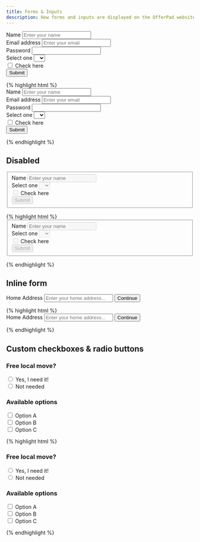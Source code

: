 ```yaml
---
title: Forms & Inputs
description: How forms and inputs are displayed on the OfferPad website.
---
```


<div class="op-example">
    <form>
        <div class="c-form-group">
            <label for="name">Name</label>
            <input type="text" class="c-form-control" name="name" id="name" placeholder="Enter your name" />
        </div>
        <div class="c-form-group">
            <label for="email">Email address</label>
            <input type="email" class="c-form-control" name="email" id="email" placeholder="Enter your email" />
        </div>
        <div class="c-form-group">
            <label for="password">Password</label>
            <input type="password" class="c-form-control" name="password" id="password" />
        </div>
        <div class="c-form-group">
            <label for="select">Select one</label>
            <select class="c-form-control" id="select" name="select">
                <option></option>
                <option>1</option>
                <option>2</option>
                <option>3</option>
                <option>4</option>
                <option>5</option>
            </select>
        </div>
        <div class="c-form-group">
            <div class="c-form-check">
                <label class="c-form-check__label">
                    <input type="checkbox" class="c-form-check__input" />
                    Check here
                </label>
            </div>
        </div>
        <button type="submit" class="btn btn--primary">Submit</button>
    </form>
</div>
{% highlight html %}
<form>
    <div class="c-form-group">
        <label for="name">Name</label>
        <input type="text" class="c-form-control" name="name" id="name" placeholder="Enter your name" />
    </div>
    <div class="c-form-group">
        <label for="email">Email address</label>
        <input type="email" class="c-form-control" name="email" id="email" placeholder="Enter your email" />
    </div>
    <div class="c-form-group">
        <label for="password">Password</label>
        <input type="password" class="c-form-control" name="password" id="password" />
    </div>
    <div class="c-form-group">
        <label for="select">Select one</label>
        <select class="c-form-control" id="select" name="select">
            <option></option>
            <option>1</option>
            <option>2</option>
            <option>3</option>
            <option>4</option>
            <option>5</option>
        </select>
    </div>
    <div class="c-form-group">
        <div class="c-form-check">
            <label class="c-form-check__label">
                <input type="checkbox" class="c-form-check__input" />
                Check here
            </label>
        </div>
    </div>
    <button type="submit" class="btn btn--primary">Submit</button>
</form>
{% endhighlight %}

## Disabled

<div class="op-example">
    <form>
        <fieldset disabled>
            <div class="c-form-group">
                <label for="disabledText">Name</label>
                <input type="text" class="c-form-control" name="disabledText" id="disabledText" placeholder="Enter your name" />
            </div>
            <div class="c-form-group">
                <label for="disabledSelect">Select one</label>
                <select class="c-form-control" id="disabledSelect" name="disabledSelect">
                    <option></option>
                    <option>1</option>
                    <option>2</option>
                    <option>3</option>
                    <option>4</option>
                    <option>5</option>
                </select>
            </div>
            <div class="c-form-check">
                <label class="c-form-check__label">
                    <input type="checkbox" class="c-form-check__input" />
                    Check here
                </label>
            </div>
            <button type="submit" class="btn btn--primary">Submit</button>
        </fieldset>
    </form>
</div>
{% highlight html %}
<form>
    <fieldset disabled>
        <div class="c-form-group">
            <label for="disabledText">Name</label>
            <input type="text" class="c-form-control" name="disabledText" id="disabledText" placeholder="Enter your name" />
        </div>
        <div class="c-form-group">
            <label for="disabledSelect">Select one</label>
            <select class="c-form-control" id="disabledSelect" name="disabledSelect">
                <option></option>
                <option>1</option>
                <option>2</option>
                <option>3</option>
                <option>4</option>
                <option>5</option>
            </select>
        </div>
        <div class="c-form-check">
            <label class="c-form-check__label">
                <input type="checkbox" class="c-form-check__input" />
                Check here
            </label>
        </div>
        <button type="submit" class="btn btn--primary">Submit</button>
    </fieldset>
</form>
{% endhighlight %}

## Inline form

<div class="op-example">
    <form class="c-form-inline">
        <label class="sr-only" for="inlineAddress">Home Address</label>
        <input type="text" class="c-form-control mr-s" id="inlineAddress" name="inlineAddress" placeholder="Enter your home address..." />
        <button type="submit" class="btn btn--primary">Continue</button>
    </form>
</div>
{% highlight html %}
<form class="c-form-inline">
    <label class="sr-only" for="inlineAddress">Home Address</label>
    <input type="text" class="c-form-control mr-s" id="inlineAddress" name="inlineAddress" placeholder="Enter your home address..." />
    <button type="submit" class="btn btn--primary">Continue</button>
</form>
{% endhighlight %}

## Custom checkboxes & radio buttons

<div class="op-example">
    <form>
        <h3>Free local move?</h3>
        <div class="c-form-group" role="radiogroup">
            <div class="c-form-check-icon">
                <input type="radio" name="freeLocalMove" id="freeLocalMoveYes" aria-hidden="true" />
                <label for="freeLocalMoveYes">
                    Yes, I need it!
                </label>
            </div>
            <div class="c-form-check-icon">
                <input type="radio" name="freeLocalMove" id="freeLocalMoveNo" aria-hidden="true" />
                <label for="freeLocalMoveNo">
                    Not needed
                </label>
            </div>
        </div>
        <h3>Available options</h3>
        <div class="c-form-group">
            <div class="c-form-check-icon">
                <input type="checkbox" name="availOptions" id="availOptions1" />
                <label for="availOptions1">
                    Option A
                </label>
            </div>
            <div class="c-form-check-icon">
                <input type="checkbox" name="availOptions" id="availOptions2" />
                <label for="availOptions2">
                    Option B
                </label>
            </div>
            <div class="c-form-check-icon">
                <input type="checkbox" name="availOptions" id="availOptions3" />
                <label for="availOptions3">
                    Option C
                </label>
            </div>
        </div>
    </form>
</div>

{% highlight html %}
<form>
    <h3>Free local move?</h3>
    <div class="c-form-group">
        <div class="c-form-check-icon">
            <input type="radio" name="freeLocalMove" id="freeLocalMoveYes"/>
            <label for="freeLocalMoveYes">
                Yes, I need it!
            </label>
        </div>
        <div class="c-form-check-icon">
            <input type="radio" name="freeLocalMove" id="freeLocalMoveNo"/>
            <label for="freeLocalMoveNo">
                Not needed
            </label>
        </div>
    </div>
    <h3>Available options</h3>
    <div class="c-form-group">
        <div class="c-form-check-icon">
            <input type="checkbox" name="availOptions" id="availOptions1" />
            <label for="availOptions1">
                Option A
            </label>
        </div>
        <div class="c-form-check-icon">
            <input type="checkbox" name="availOptions" id="availOptions2" />
            <label for="availOptions2">
                Option B
            </label>
        </div>
        <div class="c-form-check-icon">
            <input type="checkbox" name="availOptions" id="availOptions3" />
            <label for="availOptions3">
                Option C
            </label>
        </div>
    </div>
</form>
{% endhighlight %}
